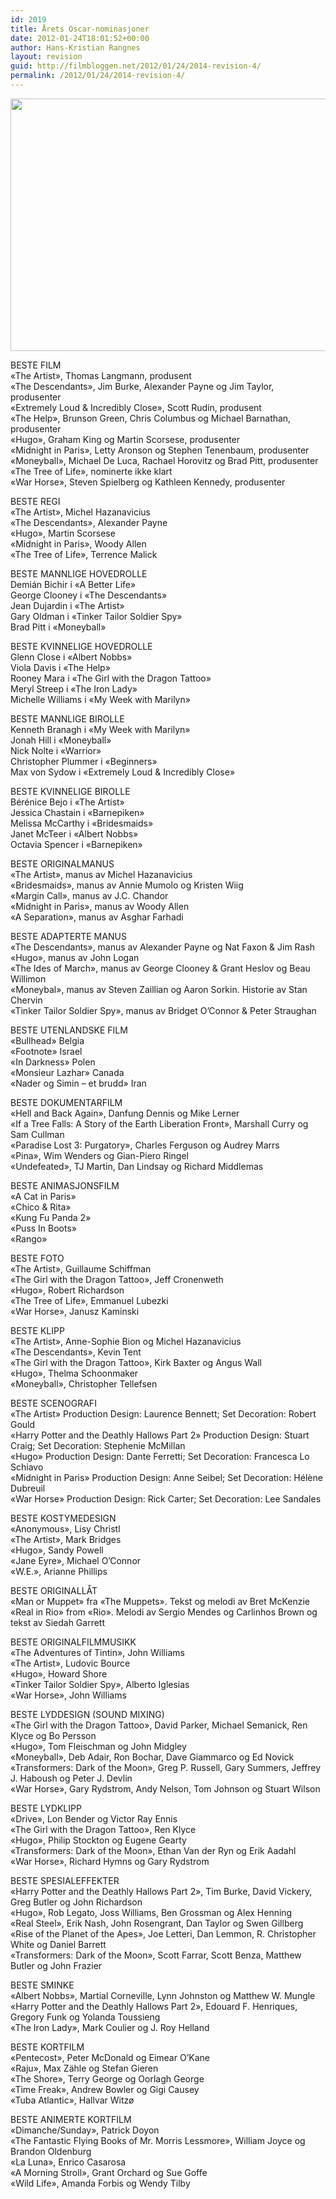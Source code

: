 ```yaml
---
id: 2019
title: Årets Oscar-nominasjoner
date: 2012-01-24T18:01:52+00:00
author: Hans-Kristian Rangnes
layout: revision
guid: http://filmbloggen.net/2012/01/24/2014-revision-4/
permalink: /2012/01/24/2014-revision-4/
---
```

<a href="http://filmbloggen.net/2012/01/11/brad-pitt-leverer-i-moneyball/brad-pittjonah-hill/" rel="attachment wp-att-1798"><img class="alignnone size-large wp-image-1798" src="http://filmbloggen.net/wp-content/uploads//2012/01/cxkbmvw3-620x404.jpg" alt="" width="620" height="404" /></a>

BESTE FILM  
«The Artist», Thomas Langmann, produsent  
«The Descendants», Jim Burke, Alexander Payne og Jim Taylor, produsenter  
«Extremely Loud & Incredibly Close», Scott Rudin, produsent  
«The Help», Brunson Green, Chris Columbus og Michael Barnathan, produsenter  
«Hugo», Graham King og Martin Scorsese, produsenter  
«Midnight in Paris», Letty Aronson og Stephen Tenenbaum, produsenter  
«Moneyball», Michael De Luca, Rachael Horovitz og Brad Pitt, produsenter  
«The Tree of Life», nominerte ikke klart  
«War Horse», Steven Spielberg og Kathleen Kennedy, produsenter

BESTE REGI  
«The Artist», Michel Hazanavicius  
«The Descendants», Alexander Payne  
«Hugo», Martin Scorsese  
«Midnight in Paris», Woody Allen  
«The Tree of Life», Terrence Malick

BESTE MANNLIGE HOVEDROLLE  
Demián Bichir i «A Better Life»  
George Clooney i «The Descendants»  
Jean Dujardin i «The Artist»  
Gary Oldman i «Tinker Tailor Soldier Spy»  
Brad Pitt i «Moneyball»

BESTE KVINNELIGE HOVEDROLLE  
Glenn Close i «Albert Nobbs»  
Viola Davis i «The Help»  
Rooney Mara i «The Girl with the Dragon Tattoo»  
Meryl Streep i «The Iron Lady»  
Michelle Williams i «My Week with Marilyn»

BESTE MANNLIGE BIROLLE  
Kenneth Branagh i «My Week with Marilyn»  
Jonah Hill i «Moneyball»  
Nick Nolte i «Warrior»  
Christopher Plummer i «Beginners»  
Max von Sydow i «Extremely Loud & Incredibly Close»

BESTE KVINNELIGE BIROLLE  
Bérénice Bejo i «The Artist»  
Jessica Chastain i «Barnepiken»  
Melissa McCarthy i «Bridesmaids»  
Janet McTeer i «Albert Nobbs»  
Octavia Spencer i «Barnepiken»

BESTE ORIGINALMANUS  
«The Artist», manus av Michel Hazanavicius  
«Bridesmaids», manus av Annie Mumolo og Kristen Wiig  
«Margin Call», manus av J.C. Chandor  
«Midnight in Paris», manus av Woody Allen  
«A Separation», manus av Asghar Farhadi

BESTE ADAPTERTE MANUS  
«The Descendants», manus av Alexander Payne og Nat Faxon & Jim Rash  
«Hugo», manus av John Logan  
«The Ides of March», manus av George Clooney & Grant Heslov og Beau Willimon  
«Moneybal», manus av Steven Zaillian og Aaron Sorkin. Historie av Stan Chervin  
«Tinker Tailor Soldier Spy», manus av Bridget O&#8217;Connor & Peter Straughan

BESTE UTENLANDSKE FILM  
«Bullhead» Belgia  
«Footnote» Israel  
«In Darkness» Polen  
«Monsieur Lazhar» Canada  
«Nader og Simin &#8211; et brudd» Iran

BESTE DOKUMENTARFILM  
«Hell and Back Again», Danfung Dennis og Mike Lerner  
«If a Tree Falls: A Story of the Earth Liberation Front», Marshall Curry og Sam Cullman  
«Paradise Lost 3: Purgatory», Charles Ferguson og Audrey Marrs  
«Pina», Wim Wenders og Gian-Piero Ringel  
«Undefeated», TJ Martin, Dan Lindsay og Richard Middlemas

BESTE ANIMASJONSFILM  
«A Cat in Paris»  
«Chico & Rita»  
«Kung Fu Panda 2»  
«Puss In Boots»  
«Rango»

BESTE FOTO  
«The Artist», Guillaume Schiffman  
«The Girl with the Dragon Tattoo», Jeff Cronenweth  
«Hugo», Robert Richardson  
«The Tree of Life», Emmanuel Lubezki  
«War Horse», Janusz Kaminski

BESTE KLIPP  
«The Artist», Anne-Sophie Bion og Michel Hazanavicius  
«The Descendants», Kevin Tent  
«The Girl with the Dragon Tattoo», Kirk Baxter og Angus Wall  
«Hugo», Thelma Schoonmaker  
«Moneyball», Christopher Tellefsen

BESTE SCENOGRAFI  
«The Artist» Production Design: Laurence Bennett; Set Decoration: Robert Gould  
«Harry Potter and the Deathly Hallows Part 2» Production Design: Stuart Craig; Set Decoration: Stephenie McMillan  
«Hugo» Production Design: Dante Ferretti; Set Decoration: Francesca Lo Schiavo  
«Midnight in Paris» Production Design: Anne Seibel; Set Decoration: Hélène Dubreuil  
«War Horse» Production Design: Rick Carter; Set Decoration: Lee Sandales

BESTE KOSTYMEDESIGN  
«Anonymous», Lisy Christl  
«The Artist», Mark Bridges  
«Hugo», Sandy Powell  
«Jane Eyre», Michael O&#8217;Connor  
«W.E.», Arianne Phillips

BESTE ORIGINALLÅT  
«Man or Muppet» fra «The Muppets». Tekst og melodi av Bret McKenzie  
«Real in Rio» from «Rio». Melodi av Sergio Mendes og Carlinhos Brown og tekst av Siedah Garrett

BESTE ORIGINALFILMMUSIKK  
«The Adventures of Tintin», John Williams  
«The Artist», Ludovic Bource  
«Hugo», Howard Shore  
«Tinker Tailor Soldier Spy», Alberto Iglesias  
«War Horse», John Williams

BESTE LYDDESIGN (SOUND MIXING)  
«The Girl with the Dragon Tattoo», David Parker, Michael Semanick, Ren Klyce og Bo Persson  
«Hugo», Tom Fleischman og John Midgley  
«Moneyball», Deb Adair, Ron Bochar, Dave Giammarco og Ed Novick  
«Transformers: Dark of the Moon», Greg P. Russell, Gary Summers, Jeffrey J. Haboush og Peter J. Devlin  
«War Horse», Gary Rydstrom, Andy Nelson, Tom Johnson og Stuart Wilson

BESTE LYDKLIPP  
«Drive», Lon Bender og Victor Ray Ennis  
«The Girl with the Dragon Tattoo», Ren Klyce  
«Hugo», Philip Stockton og Eugene Gearty  
«Transformers: Dark of the Moon», Ethan Van der Ryn og Erik Aadahl  
«War Horse», Richard Hymns og Gary Rydstrom

BESTE SPESIALEFFEKTER  
«Harry Potter and the Deathly Hallows Part 2», Tim Burke, David Vickery, Greg Butler og John Richardson  
«Hugo», Rob Legato, Joss Williams, Ben Grossman og Alex Henning  
«Real Steel», Erik Nash, John Rosengrant, Dan Taylor og Swen Gillberg  
«Rise of the Planet of the Apes», Joe Letteri, Dan Lemmon, R. Christopher White og Daniel Barrett  
«Transformers: Dark of the Moon», Scott Farrar, Scott Benza, Matthew Butler og John Frazier

BESTE SMINKE  
«Albert Nobbs», Martial Corneville, Lynn Johnston og Matthew W. Mungle  
«Harry Potter and the Deathly Hallows Part 2», Edouard F. Henriques, Gregory Funk og Yolanda Toussieng  
«The Iron Lady», Mark Coulier og J. Roy Helland

BESTE KORTFILM  
«Pentecost», Peter McDonald og Eimear O&#8217;Kane  
«Raju», Max Zähle og Stefan Gieren  
«The Shore», Terry George og Oorlagh George  
«Time Freak», Andrew Bowler og Gigi Causey  
«Tuba Atlantic», Hallvar Witzø

BESTE ANIMERTE KORTFILM  
«Dimanche/Sunday», Patrick Doyon  
«The Fantastic Flying Books of Mr. Morris Lessmore», William Joyce og Brandon Oldenburg  
«La Luna», Enrico Casarosa  
«A Morning Stroll», Grant Orchard og Sue Goffe  
«Wild Life», Amanda Forbis og Wendy Tilby